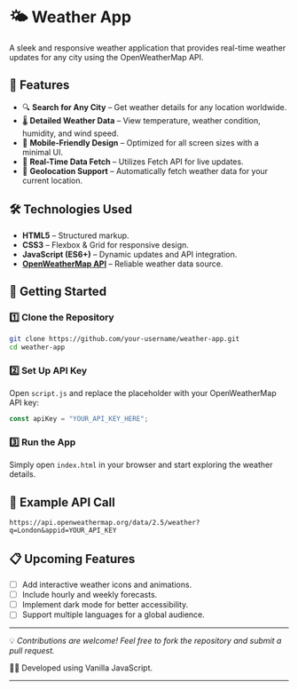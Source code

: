 # 🌤️ Weather App

A sleek and responsive weather application that provides real-time weather updates for any city using the OpenWeatherMap API.

## 📌 Features

- 🔍 **Search for Any City** – Get weather details for any location worldwide.
- 🌡️ **Detailed Weather Data** – View temperature, weather condition, humidity, and wind speed.
- 📱 **Mobile-Friendly Design** – Optimized for all screen sizes with a minimal UI.
- 🔄 **Real-Time Data Fetch** – Utilizes Fetch API for live updates.
- 📍 **Geolocation Support** – Automatically fetch weather data for your current location.

## 🛠️ Technologies Used

- **HTML5** – Structured markup.
- **CSS3** – Flexbox & Grid for responsive design.
- **JavaScript (ES6+)** – Dynamic updates and API integration.
- **[OpenWeatherMap API](https://openweathermap.org/api)** – Reliable weather data source.

## 🚀 Getting Started

### 1️⃣ Clone the Repository

```bash
git clone https://github.com/your-username/weather-app.git
cd weather-app
```

### 2️⃣ Set Up API Key

Open `script.js` and replace the placeholder with your OpenWeatherMap API key:

```js
const apiKey = "YOUR_API_KEY_HERE";
```

### 3️⃣ Run the App

Simply open `index.html` in your browser and start exploring the weather details.

## 🔗 Example API Call

```url
https://api.openweathermap.org/data/2.5/weather?q=London&appid=YOUR_API_KEY
```

## 📋 Upcoming Features

- [ ] Add interactive weather icons and animations.
- [ ] Include hourly and weekly forecasts.
- [ ] Implement dark mode for better accessibility.
- [ ] Support multiple languages for a global audience.

---

💡 _Contributions are welcome! Feel free to fork the repository and submit a pull request._ 

👨‍💻 Developed using Vanilla JavaScript.

---
